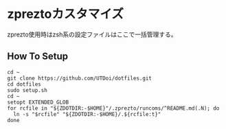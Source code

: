# zpreztoカスタマイズ
  zprezto使用時はzsh系の設定ファイルはここで一括管理する。
  
  ## How To Setup
  
  ```
  cd ~
  git clone https://github.com/UTDoi/dotfiles.git
  cd dotfiles
  sudo setup.sh
  cd ~
  setopt EXTENDED_GLOB
  for rcfile in "${ZDOTDIR:-$HOME}"/.zprezto/runcoms/^README.md(.N); do
    ln -s "$rcfile" "${ZDOTDIR:-$HOME}/.${rcfile:t}"
  done
```
